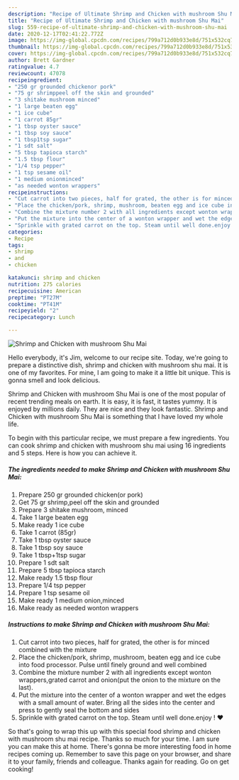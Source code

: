 ```yaml
---
description: "Recipe of Ultimate Shrimp and Chicken with mushroom Shu Mai"
title: "Recipe of Ultimate Shrimp and Chicken with mushroom Shu Mai"
slug: 559-recipe-of-ultimate-shrimp-and-chicken-with-mushroom-shu-mai
date: 2020-12-17T02:41:22.772Z
image: https://img-global.cpcdn.com/recipes/799a712d0b933e8d/751x532cq70/shrimp-and-chicken-with-mushroom-shu-mai-recipe-main-photo.jpg
thumbnail: https://img-global.cpcdn.com/recipes/799a712d0b933e8d/751x532cq70/shrimp-and-chicken-with-mushroom-shu-mai-recipe-main-photo.jpg
cover: https://img-global.cpcdn.com/recipes/799a712d0b933e8d/751x532cq70/shrimp-and-chicken-with-mushroom-shu-mai-recipe-main-photo.jpg
author: Brett Gardner
ratingvalue: 4.7
reviewcount: 47078
recipeingredient:
- "250 gr grounded chickenor pork"
- "75 gr shrimppeel off the skin and grounded"
- "3 shitake mushroom minced"
- "1 large beaten egg"
- "1 ice cube"
- "1 carrot 85gr"
- "1 tbsp oyster sauce"
- "1 tbsp soy sauce"
- "1 tbsp1tsp sugar"
- "1 sdt salt"
- "5 tbsp tapioca starch"
- "1.5 tbsp flour"
- "1/4 tsp pepper"
- "1 tsp sesame oil"
- "1 medium onionminced"
- "as needed wonton wrappers"
recipeinstructions:
- "Cut carrot into two pieces, half for grated, the other is for minced combined with the mixture"
- "Place the chicken/pork, shrimp, mushroom, beaten egg and ice cube into food processor. Pulse until finely ground and well combined"
- "Combine the mixture number 2 with all ingredients except wonton wrappers,grated carrot and onion(put the onion to the mixture on the last)."
- "Put the mixture into the center of a wonton wrapper and wet the edges with a small amount of water. Bring all the sides into the center and press to gently seal the bottom and sides"
- "Sprinkle with grated carrot on the top. Steam until well done.enjoy ! ♥️"
categories:
- Recipe
tags:
- shrimp
- and
- chicken

katakunci: shrimp and chicken 
nutrition: 275 calories
recipecuisine: American
preptime: "PT27M"
cooktime: "PT41M"
recipeyield: "2"
recipecategory: Lunch

---
```



![Shrimp and Chicken with mushroom Shu Mai](https://img-global.cpcdn.com/recipes/799a712d0b933e8d/751x532cq70/shrimp-and-chicken-with-mushroom-shu-mai-recipe-main-photo.jpg)

Hello everybody, it's Jim, welcome to our recipe site. Today, we're going to prepare a distinctive dish, shrimp and chicken with mushroom shu mai. It is one of my favorites. For mine, I am going to make it a little bit unique. This is gonna smell and look delicious.



Shrimp and Chicken with mushroom Shu Mai is one of the most popular of recent trending meals on earth. It is easy, it is fast, it tastes yummy. It is enjoyed by millions daily. They are nice and they look fantastic. Shrimp and Chicken with mushroom Shu Mai is something that I have loved my whole life.


To begin with this particular recipe, we must prepare a few ingredients. You can cook shrimp and chicken with mushroom shu mai using 16 ingredients and 5 steps. Here is how you can achieve it.

<!--inarticleads1-->

##### The ingredients needed to make Shrimp and Chicken with mushroom Shu Mai:

1. Prepare 250 gr grounded chicken(or pork)
1. Get 75 gr shrimp,peel off the skin and grounded
1. Prepare 3 shitake mushroom, minced
1. Take 1 large beaten egg
1. Make ready 1 ice cube
1. Take 1 carrot (85gr)
1. Take 1 tbsp oyster sauce
1. Take 1 tbsp soy sauce
1. Take 1 tbsp+1tsp sugar
1. Prepare 1 sdt salt
1. Prepare 5 tbsp tapioca starch
1. Make ready 1.5 tbsp flour
1. Prepare 1/4 tsp pepper
1. Prepare 1 tsp sesame oil
1. Make ready 1 medium onion,minced
1. Make ready as needed wonton wrappers




<!--inarticleads2-->

##### Instructions to make Shrimp and Chicken with mushroom Shu Mai:

1. Cut carrot into two pieces, half for grated, the other is for minced combined with the mixture
1. Place the chicken/pork, shrimp, mushroom, beaten egg and ice cube into food processor. Pulse until finely ground and well combined
1. Combine the mixture number 2 with all ingredients except wonton wrappers,grated carrot and onion(put the onion to the mixture on the last).
1. Put the mixture into the center of a wonton wrapper and wet the edges with a small amount of water. Bring all the sides into the center and press to gently seal the bottom and sides
1. Sprinkle with grated carrot on the top. Steam until well done.enjoy ! ♥️




So that's going to wrap this up with this special food shrimp and chicken with mushroom shu mai recipe. Thanks so much for your time. I am sure you can make this at home. There's gonna be more interesting food in home recipes coming up. Remember to save this page on your browser, and share it to your family, friends and colleague. Thanks again for reading. Go on get cooking!
